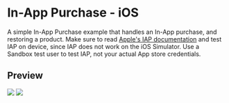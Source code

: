 # In-App Purchase - iOS
A simple In-App Purchase example that handles an In-App purchase, and restoring a product.
Make sure to read [Apple's IAP documentation](https://developer.apple.com/library/content/documentation/LanguagesUtilities/Conceptual/iTunesConnectInAppPurchase_Guide/Chapters/Introduction.html) and test IAP on device, since IAP does not work on the iOS Simulator.
Use a Sandbox test user to test IAP, not your actual App store credentials.

## Preview
![](https://github.com/anasamanp/In-App-Purchase---iOS/blob/master/PurchaseVideo.gif)  ![](https://github.com/anasamanp/In-App-Purchase---iOS/blob/master/RestoreVideo.gif)




